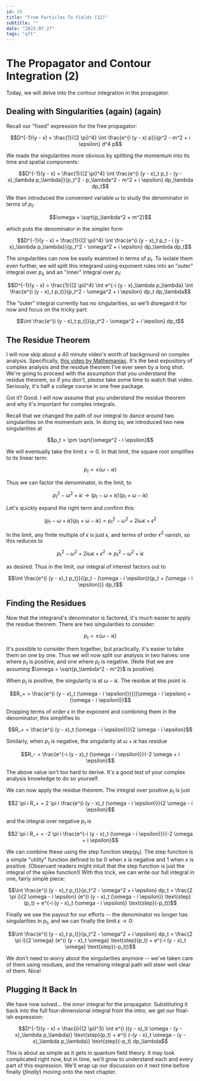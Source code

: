 ```yaml
---
id: 29
title: "From Particles To Fields (12)"
subtitle: ""
date: "2023.07.27"
tags: "qft"
---
```


# The Propagator and Contour Integration (2)

Today, we will delve into the contour integration in the propagator.

## Dealing with Singularities (again) (again)

Recall our "fixed" expression for the free propagator:

```math
D^{-1}(y - x) = \frac{1}{(2 \pi)^4} \int \frac{e^{i (y - x) p}}{p^2 - m^2 + i \epsilon} d^4 p
```

We made the singularities more obvious by splitting the momentum into its time and spatial components:

```math
D^{-1}(y - x) = \frac{1}{(2 \pi)^4} \int \frac{e^{i (y - x)_t p_t - (y - x)_\lambda p_\lambda}}{p_t^2 - p_\lambda^2 - m^2 + i \epsilon} dp_\lambda dp_t
```

We then introduced the convenient variable $`\omega`$ to study the denominator in terms of $`p_t`$:

```math
\omega = \sqrt{p_\lambda^2 + m^2}
```

which puts the denominator in the simpler form

```math
D^{-1}(y - x) = \frac{1}{(2 \pi)^4} \int \frac{e^{i (y - x)_t p_t - i (y - x)_\lambda p_\lambda}}{p_t^2 - \omega^2 + i \epsilon} dp_\lambda dp_t
```

The singularities can now be easily examined in terms of $`p_t`$. To isolate them even further, we will split this integrand using exponent rules into an "outer" integral over $`p_\lambda`$ and an "inner" integral over $`p_t`$:

```math
D^{-1}(y - x) = \frac{1}{(2 \pi)^4} \int e^{-i (y - x)_\lambda p_\lambda} \int \frac{e^{i (y - x)_t p_t}}{p_t^2 - \omega^2 + i \epsilon} dp_t dp_\lambda
```

The "outer" integral currently has no singularities, so we'll disregard it for now and focus on the tricky part:

```math
\int \frac{e^{i (y - x)_t p_t}}{p_t^2 - \omega^2 + i \epsilon} dp_t
```

## The Residue Theorem

I will now skip about a 40 minute video's worth of background on complex analysis. Specifically, [this video by Mathemaniac](https://www.youtube.com/watch?v=EyBDtUtyshk). It's the best expository of complex analysis and the residue theorem I've ever seen by a long shot. We're going to proceed with the assumption that you understand the residue theorem, so if you don't, *please* take some time to watch that video. Seriously, it's half a college course in one free package.

Got it? Good. I will now assume that you understand the residue theorem and why it's important for complex integrals.

Recall that we changed the path of our integral to dance around two singularities on the momentum axis. In doing so, we introduced two new singularities at

```math
p_t = \pm \sqrt{\omega^2 - i \epsilon}
```

We will eventually take the limit $`\epsilon \to 0`$. In that limit, the square root simplifies to its linear term:

```math
p_t = \pm (\omega - i \epsilon)
```

Thus we can factor the denominator, in the limit, to

```math
p_t^2 - \omega^2 + i \epsilon \to (p_t - \omega + i \epsilon)(p_t + \omega - i \epsilon)
```

Let's quickly expand the right term and confirm this:

```math
(p_t - \omega + i \epsilon)(p_t + \omega - i \epsilon) = p_t^2 - \omega^2 + 2 i \omega \epsilon + \epsilon^2
```

In the limit, any finite multiple of $`\epsilon`$ is just $`\epsilon`$, and terms of order $`\epsilon^2`$ vanish, so this reduces to

```math
p_t^2 - \omega^2 + 2 i \omega \epsilon + \epsilon^2 \to p_t^2 - \omega^2 + i \epsilon
```

as desired. Thus in the limit, our integral of interest factors out to

```math
\int \frac{e^{i (y - x)_t p_t}}{(p_t - (\omega - i \epsilon))(p_t + (\omega - i \epsilon))} dp_t
```

## Finding the Residues

Now that the integrand's denominator is factored, it's much easier to apply the residue theorem. There are two singularities to consider:

```math
p_t = \pm (\omega - i \epsilon)
```

It's possible to consider them together, but practically, it's easier to take them on one by one. Thus we will now split our analysis in two halves: one where $`p_t`$ is positive, and one where $`p_t`$ is negative. (Note that we are assuming $`\omega = \sqrt{p_\lambda^2 - m^2}`$ is positive).

When $`p_t`$ is positive, the singularity is at $`\omega - i \epsilon`$. The residue at this point is

```math
R_+ = \frac{e^{i (y - x)_t (\omega - i \epsilon)}}{((\omega - i \epsilon) + (\omega - i \epsilon))}
```

Dropping terms of order $`\epsilon`$ in the exponent and combining them in the denominator, this simplifies to

```math
R_+ = \frac{e^{i (y - x)_t (\omega - i \epsilon)}}{2 \omega - i \epsilon}
```

Similarly, when $`p_t`$ is negative, the singularity at $`\omega + i \epsilon`$ has residue

```math
R_- = \frac{e^{-i (y - x)_t (\omega - i \epsilon)}}{-2 \omega + i \epsilon}
```

The above value isn't too hard to derive. It's a good test of your complex analysis knowledge to do so yourself.

We can now apply the residue theorem. The integral over positive $`p_t`$ is just

```math
2 \pi i R_+ = 2 \pi i \frac{e^{i (y - x)_t (\omega - i \epsilon)}}{2 \omega - i \epsilon}
```

and the integral over negative $`p_t`$ is

```math
2 \pi i R_+ = -2 \pi i \frac{e^{-i (y - x)_t (\omega - i \epsilon)}}{-2 \omega + i \epsilon}
```

We can combine these using the step function $`\text{step}(p_t)`$. The step function is a simple "utility" function defined to be $`0`$ when $`x`$ is negative and $`1`$ when $`x`$ is positive. (Observant readers might intuit that the step function is just the integral of the spike function!) With this trick, we can write our full integral in one, fairly simple piece:

```math
\int \frac{e^{i (y - x)_t p_t}}{p_t^2 - \omega^2 + i \epsilon} dp_t = \frac{2 \pi i}{2 \omega - i \epsilon} (e^{i (y - x)_t (\omega - i \epsilon)} \text{step}(p_t) + e^{-i (y - x)_t (\omega - i \epsilon)} \text{step}(-p_t))
```

Finally we see the payout for our efforts -- the denominator no longer has singularities in $`p_t`$, and we can finally the limit $`\epsilon \to 0`$:

```math
\int \frac{e^{i (y - x)_t p_t}}{p_t^2 - \omega^2 + i \epsilon} dp_t = \frac{2 \pi i}{2 \omega} (e^{i (y - x)_t \omega} \text{step}(p_t) + e^{-i (y - x)_t \omega} \text{step}(-p_t))
```

We don't need to worry about the singularities anymore -- we've taken care of them using residues, and the remaining integral path will steer well clear of them. Nice!

## Plugging It Back In

We have now solved... the *inner* integral for the propagator. Substituting it back into the full four-dimensional integral from the intro, we get our final-ish expression:

```math
D^{-1}(y - x) = \frac{i}{(2 \pi)^3} \int e^{i ((y - x)_\t \omega - (y - x)_\lambda p_\lambda)} \text{step}(p_t) + e^{i (-(y - x)_t \omega - (y - x)_\lambda p_\lambda)} \text{step}(-p_t) dp_\lambda
```

This is about as simple as it gets in quantum field theory. It may look complicated right now, but in time, we'll grow to understand each and every part of this expression. We'll wrap up our discussion on it next time before finally (*finally*) moving onto the next chapter.
